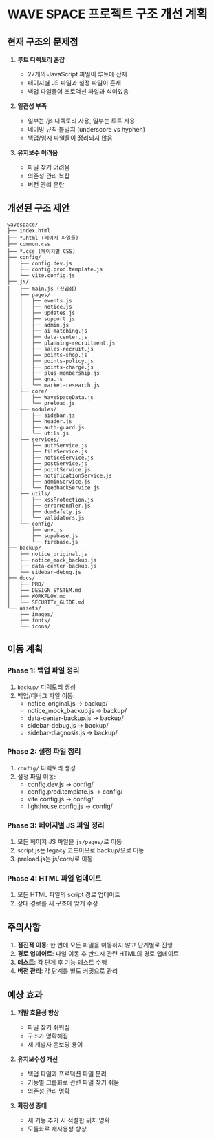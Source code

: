 # WAVE SPACE 프로젝트 구조 개선 계획

## 현재 구조의 문제점

1. **루트 디렉토리 혼잡**
   - 27개의 JavaScript 파일이 루트에 산재
   - 페이지별 JS 파일과 설정 파일이 혼재
   - 백업 파일들이 프로덕션 파일과 섞여있음

2. **일관성 부족**
   - 일부는 /js 디렉토리 사용, 일부는 루트 사용
   - 네이밍 규칙 불일치 (underscore vs hyphen)
   - 백업/임시 파일들이 정리되지 않음

3. **유지보수 어려움**
   - 파일 찾기 어려움
   - 의존성 관리 복잡
   - 버전 관리 혼란

## 개선된 구조 제안

```
wavespace/
├── index.html
├── *.html (페이지 파일들)
├── common.css
├── *.css (페이지별 CSS)
├── config/
│   ├── config.dev.js
│   ├── config.prod.template.js
│   └── vite.config.js
├── js/
│   ├── main.js (진입점)
│   ├── pages/
│   │   ├── events.js
│   │   ├── notice.js
│   │   ├── updates.js
│   │   ├── support.js
│   │   ├── admin.js
│   │   ├── ai-matching.js
│   │   ├── data-center.js
│   │   ├── planning-recruitment.js
│   │   ├── sales-recruit.js
│   │   ├── points-shop.js
│   │   ├── points-policy.js
│   │   ├── points-charge.js
│   │   ├── plus-membership.js
│   │   ├── qna.js
│   │   └── market-research.js
│   ├── core/
│   │   ├── WaveSpaceData.js
│   │   └── preload.js
│   ├── modules/
│   │   ├── sidebar.js
│   │   ├── header.js
│   │   ├── auth-guard.js
│   │   └── utils.js
│   ├── services/
│   │   ├── authService.js
│   │   ├── fileService.js
│   │   ├── noticeService.js
│   │   ├── postService.js
│   │   ├── pointService.js
│   │   ├── notificationService.js
│   │   ├── adminService.js
│   │   └── feedbackService.js
│   ├── utils/
│   │   ├── xssProtection.js
│   │   ├── errorHandler.js
│   │   ├── domSafety.js
│   │   └── validators.js
│   └── config/
│       ├── env.js
│       ├── supabase.js
│       └── firebase.js
├── backup/
│   ├── notice_original.js
│   ├── notice_mock_backup.js
│   ├── data-center-backup.js
│   └── sidebar-debug.js
├── docs/
│   ├── PRD/
│   ├── DESIGN_SYSTEM.md
│   ├── WORKFLOW.md
│   └── SECURITY_GUIDE.md
└── assets/
    ├── images/
    ├── fonts/
    └── icons/
```

## 이동 계획

### Phase 1: 백업 파일 정리
1. `backup/` 디렉토리 생성
2. 백업/디버그 파일 이동:
   - notice_original.js → backup/
   - notice_mock_backup.js → backup/
   - data-center-backup.js → backup/
   - sidebar-debug.js → backup/
   - sidebar-diagnosis.js → backup/

### Phase 2: 설정 파일 정리
1. `config/` 디렉토리 생성
2. 설정 파일 이동:
   - config.dev.js → config/
   - config.prod.template.js → config/
   - vite.config.js → config/
   - lighthouse.config.js → config/

### Phase 3: 페이지별 JS 파일 정리
1. 모든 페이지 JS 파일을 `js/pages/`로 이동
2. script.js는 legacy 코드이므로 backup/으로 이동
3. preload.js는 js/core/로 이동

### Phase 4: HTML 파일 업데이트
1. 모든 HTML 파일의 script 경로 업데이트
2. 상대 경로를 새 구조에 맞게 수정

## 주의사항

1. **점진적 이동**: 한 번에 모든 파일을 이동하지 않고 단계별로 진행
2. **경로 업데이트**: 파일 이동 후 반드시 관련 HTML의 경로 업데이트
3. **테스트**: 각 단계 후 기능 테스트 수행
4. **버전 관리**: 각 단계를 별도 커밋으로 관리

## 예상 효과

1. **개발 효율성 향상**
   - 파일 찾기 쉬워짐
   - 구조가 명확해짐
   - 새 개발자 온보딩 용이

2. **유지보수성 개선**
   - 백업 파일과 프로덕션 파일 분리
   - 기능별 그룹화로 관련 파일 찾기 쉬움
   - 의존성 관리 명확

3. **확장성 증대**
   - 새 기능 추가 시 적절한 위치 명확
   - 모듈화로 재사용성 향상